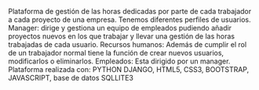 Plataforma de gestión de las horas dedicadas por parte de cada trabajador a cada proyecto de una empresa. Tenemos diferentes perfiles de usuarios. 
Manager: dirige y gestiona un equipo de empleados pudiendo añadir proyectos nuevos en los que trabajar y llevar una gestión de las horas trabajadas de cada usuario. 
Recursos humanos: Además de cumplir el rol de un trabajador normal tiene la función de crear nuevos usuarios, modificarlos o eliminarlos. 
Empleados: Esta dirigido por un manager. 
Plataforma realizada con: PYTHON DJANGO, HTML5, CSS3, BOOTSTRAP, JAVASCRIPT, base de datos SQLLITE3
